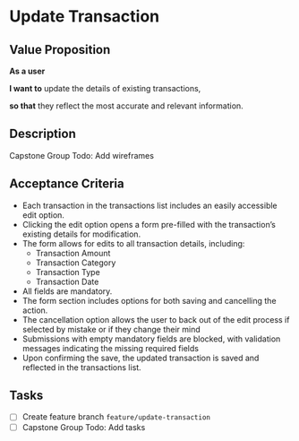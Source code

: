 # Update Transaction

## Value Proposition

**As a user**

**I want to** update the details of existing transactions,

**so that** they reflect the most accurate and relevant information.

## Description

Capstone Group Todo: Add wireframes

## Acceptance Criteria

- Each transaction in the transactions list includes an easily accessible edit option.
- Clicking the edit option opens a form pre-filled with the transaction’s existing details for modification.
- The form allows for edits to all transaction details, including:
  - Transaction Amount
  - Transaction Category
  - Transaction Type
  - Transaction Date
- All fields are mandatory.
- The form section includes options for both saving and cancelling the action.
- The cancellation option allows the user to back out of the edit process if selected by mistake or if they change their mind
- Submissions with empty mandatory fields are blocked, with validation messages indicating the missing required fields
- Upon confirming the save, the updated transaction is saved and reflected in the transactions list.

## Tasks

- [ ] Create feature branch `feature/update-transaction`
- [ ] Capstone Group Todo: Add tasks
